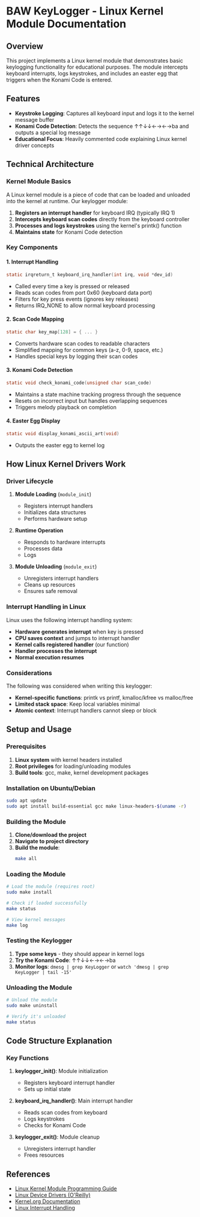 # BAW KeyLogger - Linux Kernel Module Documentation

## Overview

This project implements a Linux kernel module that demonstrates basic keylogging functionality for educational purposes. The module intercepts keyboard interrupts, logs keystrokes, and includes an easter egg that triggers when the Konami Code is entered.

## Features

- **Keystroke Logging**: Captures all keyboard input and logs it to the kernel message buffer
- **Konami Code Detection**: Detects the sequence ↑↑↓↓←→←→ba and outputs a special log message
- **Educational Focus**: Heavily commented code explaining Linux kernel driver concepts

## Technical Architecture

### Kernel Module Basics

A Linux kernel module is a piece of code that can be loaded and unloaded into the kernel at runtime. Our keylogger module:

1. **Registers an interrupt handler** for keyboard IRQ (typically IRQ 1)
2. **Intercepts keyboard scan codes** directly from the keyboard controller
3. **Processes and logs keystrokes** using the kernel's printk() function
4. **Maintains state** for Konami Code detection

### Key Components

#### 1. Interrupt Handling
```c
static irqreturn_t keyboard_irq_handler(int irq, void *dev_id)
```
- Called every time a key is pressed or released
- Reads scan codes from port 0x60 (keyboard data port)
- Filters for key press events (ignores key releases)
- Returns IRQ_NONE to allow normal keyboard processing

#### 2. Scan Code Mapping
```c
static char key_map[128] = { ... }
```
- Converts hardware scan codes to readable characters
- Simplified mapping for common keys (a-z, 0-9, space, etc.)
- Handles special keys by logging their scan codes

#### 3. Konami Code Detection
```c
static void check_konami_code(unsigned char scan_code)
```
- Maintains a state machine tracking progress through the sequence
- Resets on incorrect input but handles overlapping sequences
- Triggers melody playback on completion

#### 4. Easter Egg Display
```c
static void display_konami_ascii_art(void)
```
- Outputs the easter egg to kernel log

## How Linux Kernel Drivers Work

### Driver Lifecycle

1. **Module Loading** (`module_init`)
   - Registers interrupt handlers
   - Initializes data structures
   - Performs hardware setup

2. **Runtime Operation**
   - Responds to hardware interrupts
   - Processes data
   - Logs

3. **Module Unloading** (`module_exit`)
   - Unregisters interrupt handlers
   - Cleans up resources
   - Ensures safe removal

### Interrupt Handling in Linux

Linux uses the following interrupt handling system:

- **Hardware generates interrupt** when key is pressed
- **CPU saves context** and jumps to interrupt handler
- **Kernel calls registered handler** (our function)
- **Handler processes the interrupt**
- **Normal execution resumes**

### Considerations

The following was considered when writing this keylogger:

- **Kernel-specific functions**: printk vs printf, kmalloc/kfree vs malloc/free
- **Limited stack space**: Keep local variables minimal
- **Atomic context**: Interrupt handlers cannot sleep or block

## Setup and Usage

### Prerequisites

1. **Linux system** with kernel headers installed
2. **Root privileges** for loading/unloading modules
3. **Build tools**: gcc, make, kernel development packages

### Installation on Ubuntu/Debian
```bash
sudo apt update
sudo apt install build-essential gcc make linux-headers-$(uname -r)
```

### Building the Module

1. **Clone/download the project**
2. **Navigate to project directory**
3. **Build the module**:
   ```bash
   make all
   ```

### Loading the Module

```bash
# Load the module (requires root)
sudo make install

# Check if loaded successfully
make status

# View kernel messages
make log
```

### Testing the Keylogger

1. **Type some keys** - they should appear in kernel logs
2. **Try the Konami Code**: ↑↑↓↓←→←→ba
3. **Monitor logs**: `dmesg | grep KeyLogger` or `watch 'dmesg | grep KeyLogger | tail -15'`

### Unloading the Module

```bash
# Unload the module
sudo make uninstall

# Verify it's unloaded
make status
```

## Code Structure Explanation

### Key Functions

1. **keylogger_init()**: Module initialization
   - Registers keyboard interrupt handler
   - Sets up initial state

2. **keyboard_irq_handler()**: Main interrupt handler
   - Reads scan codes from keyboard
   - Logs keystrokes
   - Checks for Konami Code

3. **keylogger_exit()**: Module cleanup
   - Unregisters interrupt handler
   - Frees resources

## References

- [Linux Kernel Module Programming Guide](https://tldp.org/LDP/lkmpg/2.6/html/)
- [Linux Device Drivers (O'Reilly)](https://lwn.net/Kernel/LDD3/)
- [Kernel.org Documentation](https://www.kernel.org/doc/)
- [Linux Interrupt Handling](https://www.kernel.org/doc/html/latest/core-api/genericirq.html)
